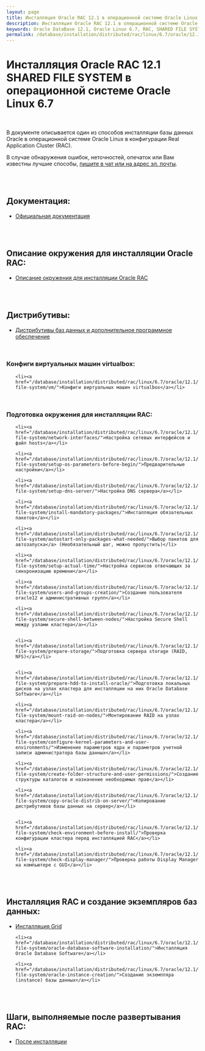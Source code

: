 ```yaml
---
layout: page
title: Инсталляция Oracle RAC 12.1 в операционной системе Oracle Linux 6.7 (SHARED FILE SYSTEM)
description: Инсталляция Oracle RAC 12.1 в операционной системе Oracle Linux 6.7 (SHARED FILE SYSTEM)
keywords: Oracle DataBase 12.1, Oracle Linux 6.7, RAC, SHARED FILE SYSTEM
permalink: /database/installation/distributed/rac/linux/6.7/oracle/12.1/shared-file-system/
---
```


# Инсталляция Oracle RAC 12.1 SHARED FILE SYSTEM в операционной системе Oracle Linux 6.7

<br/>

В документе описывается один из способов инсталляции базы данных Oracle в операционной системе Oracle Linux в конфигурации Real Application Cluster (RAC).

В случае обнаружения ошибок, неточностей, опечаток или Вам известны лучшие способы, <a href="/chat/">пишите в чат или на адрес эл. почты</a>.

<br/><br/>

## Документация:

<ul>
	<li><a href="/database/installation/distributed/rac/linux/6.7/oracle/12.1/shared-file-system/docs/">Официальная документация</a></li>
</ul>

<br/><br/>

## Описание окружения для инсталляции Oracle RAC:

<ul>
	<li><a href="/database/installation/distributed/rac/linux/6.7/oracle/12.1/shared-file-system/environment-description/">Описание окружения для инсталляции Oracle RAC</a></li>
</ul>

<br/><br/>

<h2>Дистрибутивы:</h2>

<ul>
	<li><a href="/database/installation/distributed/rac/linux/6.7/oracle/12.1/shared-file-system/distrib/">Дистрибутивы баз данных и дополнительное программное обеспечение</a></li>
</ul>

<br/>

### Конфиги виртуальных машин virtualbox:

<ul>

    <li><a href="/database/installation/distributed/rac/linux/6.7/oracle/12.1/shared-file-system/vm/">Конфиги виртуальных машин virtualbox</a></li>

</ul>

<br/>

### Подготовка окружения для инсталляции RAC:

<ul>

    <li><a href="/database/installation/distributed/rac/linux/6.7/oracle/12.1/shared-file-system/network-interfaces/">Настройка сетевых интерфейсов и файл hosts</a></li>

    <li><a href="/database/installation/distributed/rac/linux/6.7/oracle/12.1/shared-file-system/setup-os-parameters-before-begin/">Предварительные настройки</a></li>

    <li><a href="/database/installation/distributed/rac/linux/6.7/oracle/12.1/shared-file-system/setup-dns-server/">Настройка DNS сервера</a></li>

    <li><a href="/database/installation/distributed/rac/linux/6.7/oracle/12.1/shared-file-system/install-mandatory-packages/">Инсталляция обязательных пакетов</a></li>

    <li><a href="/database/installation/distributed/rac/linux/6.7/oracle/12.1/shared-file-system/autostart-only-packages-what-needed/">Выбор пакетов для автозапуска</a> (Необязательный шаг, можно пропустить)</li>

    <li><a href="/database/installation/distributed/rac/linux/6.7/oracle/12.1/shared-file-system/setup-actual-time/">Настройка сервисов отвечающих за синхронизацию времени</a></li>

    <li><a href="/database/installation/distributed/rac/linux/6.7/oracle/12.1/shared-file-system/users-and-groups-creation/">Создание пользователя oracle12 и административных групп</a></li>

    <li><a href="/database/installation/distributed/rac/linux/6.7/oracle/12.1/shared-file-system/secure-shell-between-nodes/">Настройка Secure Shell между узлами кластера</a></li>


    <li><a href="/database/installation/distributed/rac/linux/6.7/oracle/12.1/shared-file-system/prepare-storage/">Подготовка сервера storage (RAID, NFS)</a></li>


    <li><a href="/database/installation/distributed/rac/linux/6.7/oracle/12.1/shared-file-system/prepare-hdd-to-install-oracle/">Подготовка локальных дисков на узлах кластера для инсталляции на них Oracle Database Software</a></li>

    <li><a href="/database/installation/distributed/rac/linux/6.7/oracle/12.1/shared-file-system/mount-raid-on-nodes/">Монтирование RAID на узлах кластера</a></li>

    <li><a href="/database/installation/distributed/rac/linux/6.7/oracle/12.1/shared-file-system/configure-kernel-parameters-and-user-environments/">Изменение параметров ядра и параметров учетной записи администратора базы данных</a></li>

    <li><a href="/database/installation/distributed/rac/linux/6.7/oracle/12.1/shared-file-system/create-folder-structure-and-user-permissions/">Создание структуры каталогов и назначение необходимых прав</a></li>

    <li><a href="/database/installation/distributed/rac/linux/6.7/oracle/12.1/shared-file-system/copy-oracle-distrib-on-server/">Копирование дистрибутивов базы данных на сервер</a></li>


    <li><a href="/database/installation/distributed/rac/linux/6.7/oracle/12.1/shared-file-system/check-environment-before-install/">Проверка конфигурации кластера перед инсталляцией RAC</a></li>

    <li><a href="/database/installation/distributed/rac/linux/6.7/oracle/12.1/shared-file-system/check-display-manager/">Проверка работы Display Manager на компьютере с GUI</a></li>

</ul>

<br/><br/>

## Инсталляция RAC и создание экземпляров баз данных:

<ul>
	<li><a href="/database/installation/distributed/rac/linux/6.7/oracle/12.1/shared-file-system/grid-installation/">Инсталляция Grid</a></li>

    <li><a href="/database/installation/distributed/rac/linux/6.7/oracle/12.1/shared-file-system/oracle-database-software-installation/">Инсталляция Oracle Database Software</a></li>

    <li><a href="/database/installation/distributed/rac/linux/6.7/oracle/12.1/shared-file-system/oracle-instance-creation/">Создание экземпляра (instance) базы данных</a></li>

</ul>

<br/><br/>

## Шаги, выполняемые после развертывания RAC:

<ul>
	<li><a href="/database/installation/distributed/rac/linux/6.7/oracle/12.1/shared-file-system/post-installation-tasks/">После инсталляции</a></li>
</ul>
